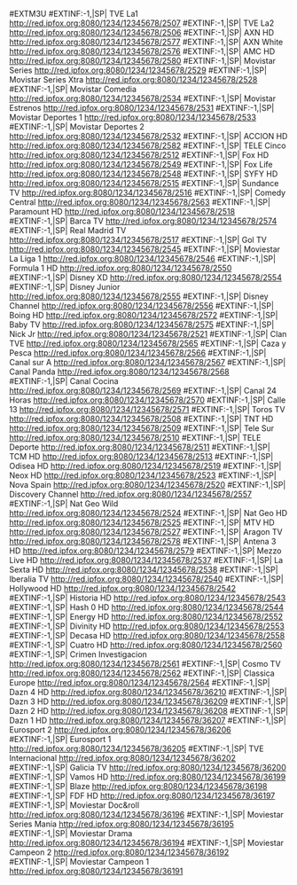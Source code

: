 #EXTM3U
#EXTINF:-1,|SP| TVE La1
http://red.ipfox.org:8080/1234/12345678/2507
#EXTINF:-1,|SP| TVE La2
http://red.ipfox.org:8080/1234/12345678/2506
#EXTINF:-1,|SP| AXN HD
http://red.ipfox.org:8080/1234/12345678/2577
#EXTINF:-1,|SP| AXN White
http://red.ipfox.org:8080/1234/12345678/2576
#EXTINF:-1,|SP| AMC HD
http://red.ipfox.org:8080/1234/12345678/2580
#EXTINF:-1,|SP| Movistar Series
http://red.ipfox.org:8080/1234/12345678/2529
#EXTINF:-1,|SP| Movistar Series Xtra
http://red.ipfox.org:8080/1234/12345678/2528
#EXTINF:-1,|SP| Movistar Comedia
http://red.ipfox.org:8080/1234/12345678/2534
#EXTINF:-1,|SP| Movistar Estrenos
http://red.ipfox.org:8080/1234/12345678/2531
#EXTINF:-1,|SP| Movistar Deportes 1
http://red.ipfox.org:8080/1234/12345678/2533
#EXTINF:-1,|SP| Movistar Deportes 2
http://red.ipfox.org:8080/1234/12345678/2532
#EXTINF:-1,|SP| ACCION HD
http://red.ipfox.org:8080/1234/12345678/2582
#EXTINF:-1,|SP| TELE Cinco
http://red.ipfox.org:8080/1234/12345678/2512
#EXTINF:-1,|SP| Fox HD
http://red.ipfox.org:8080/1234/12345678/2549
#EXTINF:-1,|SP| Fox Life
http://red.ipfox.org:8080/1234/12345678/2548
#EXTINF:-1,|SP| SYFY HD
http://red.ipfox.org:8080/1234/12345678/2515
#EXTINF:-1,|SP| Sundance TV
http://red.ipfox.org:8080/1234/12345678/2516
#EXTINF:-1,|SP| Comedy Central
http://red.ipfox.org:8080/1234/12345678/2563
#EXTINF:-1,|SP| Paramount HD
http://red.ipfox.org:8080/1234/12345678/2518
#EXTINF:-1,|SP| Barca TV
http://red.ipfox.org:8080/1234/12345678/2574
#EXTINF:-1,|SP| Real Madrid TV
http://red.ipfox.org:8080/1234/12345678/2517
#EXTINF:-1,|SP| Gol TV
http://red.ipfox.org:8080/1234/12345678/2545
#EXTINF:-1,|SP| Moviestar La Liga 1
http://red.ipfox.org:8080/1234/12345678/2546
#EXTINF:-1,|SP| Formula 1 HD
http://red.ipfox.org:8080/1234/12345678/2550
#EXTINF:-1,|SP| Disney XD
http://red.ipfox.org:8080/1234/12345678/2554
#EXTINF:-1,|SP| Disney Junior
http://red.ipfox.org:8080/1234/12345678/2555
#EXTINF:-1,|SP| Disney Channel
http://red.ipfox.org:8080/1234/12345678/2556
#EXTINF:-1,|SP| Boing HD
http://red.ipfox.org:8080/1234/12345678/2572
#EXTINF:-1,|SP| Baby TV
http://red.ipfox.org:8080/1234/12345678/2575
#EXTINF:-1,|SP| Nick Jr
http://red.ipfox.org:8080/1234/12345678/2521
#EXTINF:-1,|SP| Clan TVE
http://red.ipfox.org:8080/1234/12345678/2565
#EXTINF:-1,|SP| Caza y Pesca
http://red.ipfox.org:8080/1234/12345678/2566
#EXTINF:-1,|SP| Canal sur A
http://red.ipfox.org:8080/1234/12345678/2567
#EXTINF:-1,|SP| Canal Panda
http://red.ipfox.org:8080/1234/12345678/2568
#EXTINF:-1,|SP| Canal Cocina
http://red.ipfox.org:8080/1234/12345678/2569
#EXTINF:-1,|SP| Canal 24 Horas
http://red.ipfox.org:8080/1234/12345678/2570
#EXTINF:-1,|SP| Calle 13
http://red.ipfox.org:8080/1234/12345678/2571
#EXTINF:-1,|SP| Toros TV
http://red.ipfox.org:8080/1234/12345678/2508
#EXTINF:-1,|SP| TNT HD
http://red.ipfox.org:8080/1234/12345678/2509
#EXTINF:-1,|SP| Tele Sur
http://red.ipfox.org:8080/1234/12345678/2510
#EXTINF:-1,|SP| TELE Deporte
http://red.ipfox.org:8080/1234/12345678/2511
#EXTINF:-1,|SP| TCM HD
http://red.ipfox.org:8080/1234/12345678/2513
#EXTINF:-1,|SP| Odisea HD
http://red.ipfox.org:8080/1234/12345678/2519
#EXTINF:-1,|SP| Neox HD
http://red.ipfox.org:8080/1234/12345678/2523
#EXTINF:-1,|SP| Nova Spain
http://red.ipfox.org:8080/1234/12345678/2520
#EXTINF:-1,|SP| Discovery Channel
http://red.ipfox.org:8080/1234/12345678/2557
#EXTINF:-1,|SP| Nat Geo Wild
http://red.ipfox.org:8080/1234/12345678/2524
#EXTINF:-1,|SP| Nat Geo HD
http://red.ipfox.org:8080/1234/12345678/2525
#EXTINF:-1,|SP| MTV HD
http://red.ipfox.org:8080/1234/12345678/2527
#EXTINF:-1,|SP| Aragon TV
http://red.ipfox.org:8080/1234/12345678/2578
#EXTINF:-1,|SP| Antena 3 HD
http://red.ipfox.org:8080/1234/12345678/2579
#EXTINF:-1,|SP| Mezzo Live HD
http://red.ipfox.org:8080/1234/12345678/2537
#EXTINF:-1,|SP| La Sexta HD
http://red.ipfox.org:8080/1234/12345678/2538
#EXTINF:-1,|SP| Iberalia TV
http://red.ipfox.org:8080/1234/12345678/2540
#EXTINF:-1,|SP| Hollywood HD
http://red.ipfox.org:8080/1234/12345678/2542
#EXTINF:-1,|SP| Historia HD
http://red.ipfox.org:8080/1234/12345678/2543
#EXTINF:-1,|SP| Hash 0 HD
http://red.ipfox.org:8080/1234/12345678/2544
#EXTINF:-1,|SP| Energy HD
http://red.ipfox.org:8080/1234/12345678/2552
#EXTINF:-1,|SP| Divinity HD
http://red.ipfox.org:8080/1234/12345678/2553
#EXTINF:-1,|SP| Decasa HD
http://red.ipfox.org:8080/1234/12345678/2558
#EXTINF:-1,|SP| Cuatro HD
http://red.ipfox.org:8080/1234/12345678/2560
#EXTINF:-1,|SP| Crimen Investigacion
http://red.ipfox.org:8080/1234/12345678/2561
#EXTINF:-1,|SP| Cosmo  TV
http://red.ipfox.org:8080/1234/12345678/2562
#EXTINF:-1,|SP| Classica Europe
http://red.ipfox.org:8080/1234/12345678/2564
#EXTINF:-1,|SP| Dazn 4 HD
http://red.ipfox.org:8080/1234/12345678/36210
#EXTINF:-1,|SP| Dazn 3 HD
http://red.ipfox.org:8080/1234/12345678/36209
#EXTINF:-1,|SP| Dazn 2 HD
http://red.ipfox.org:8080/1234/12345678/36208
#EXTINF:-1,|SP| Dazn 1 HD
http://red.ipfox.org:8080/1234/12345678/36207
#EXTINF:-1,|SP| Eurosport 2
http://red.ipfox.org:8080/1234/12345678/36206
#EXTINF:-1,|SP| Eurosport 1
http://red.ipfox.org:8080/1234/12345678/36205
#EXTINF:-1,|SP| TVE Internacional
http://red.ipfox.org:8080/1234/12345678/36202
#EXTINF:-1,|SP| Galicia TV
http://red.ipfox.org:8080/1234/12345678/36200
#EXTINF:-1,|SP| Vamos HD
http://red.ipfox.org:8080/1234/12345678/36199
#EXTINF:-1,|SP| Blaze
http://red.ipfox.org:8080/1234/12345678/36198
#EXTINF:-1,|SP| FDF HD
http://red.ipfox.org:8080/1234/12345678/36197
#EXTINF:-1,|SP| Moviestar Doc&roll
http://red.ipfox.org:8080/1234/12345678/36196
#EXTINF:-1,|SP| Moviestar Series Mania
http://red.ipfox.org:8080/1234/12345678/36195
#EXTINF:-1,|SP| Moviestar Drama
http://red.ipfox.org:8080/1234/12345678/36194
#EXTINF:-1,|SP| Moviestar Campeon 2
http://red.ipfox.org:8080/1234/12345678/36192
#EXTINF:-1,|SP| Moviestar Campeon 1
http://red.ipfox.org:8080/1234/12345678/36191

